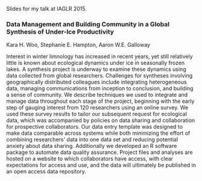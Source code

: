 Slides for my talk at IAGLR 2015.

### Data Management and Building Community in a Global Synthesis of Under-Ice Productivity

Kara H. Woo, Stephanie E. Hampton, Aaron W.E. Galloway

Interest in winter limnology has increased in recent years, yet still relatively
little is known about ecological dynamics under ice in seasonally frozen
lakes. A synthesis project is underway to examine these dynamics using data
collected from global researchers. Challenges for syntheses involving
geographically distributed colleagues include integrating heterogeneous data,
managing communications from inception to conclusion, and building a sense of
community. We describe techniques we used to integrate and manage data
throughout each stage of the project, beginning with the early step of gauging
interest from 120 researchers using an online survey. We used these survey
results to tailor our subsequent request for ecological data, which was
accompanied by policies on data sharing and collaboration for prospective
collaborators. Our data entry template was designed to make data comparable
across systems while both minimizing the effort of combining researchers' data
into one data set and reducing potential anxiety about data sharing.
Additionally we developed an R software package to automate data quality
assurance. Project files and analyses are hosted on a website to which
collaborators have access, with clear expectations for access and use, and the
data will ultimately be published in an open access data repository.
